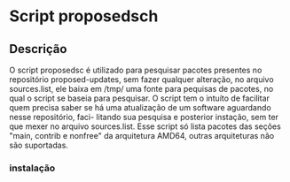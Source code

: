 # Script proposedsch

## Descrição

O script proposedsc é utilizado para pesquisar pacotes presentes no repositório proposed-updates, sem fazer qualquer alteração,
no arquivo sources.list, ele baixa em /tmp/ uma fonte para pequisas de pacotes, no qual o script se baseia para pesquisar.
O script tem o intuíto de facilitar quem precisa saber se há uma atualização de um software aguardando nesse repositório, faci-
litando sua pesquisa e posterior instação, sem ter que mexer no arquivo sources.list.
Esse script só lista pacotes das seções "main, contrib e nonfree" da arquitetura AMD64, outras arquiteturas não são suportadas.

### instalação
